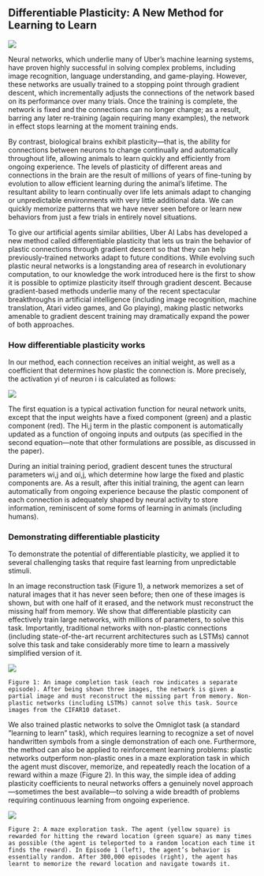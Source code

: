## Differentiable Plasticity: A New Method for Learning to Learn


![](https://i.imgur.com/m3Qt3xK.png)

Neural networks, which underlie many of Uber’s machine learning systems, have proven highly successful in solving complex problems, including image recognition, language understanding, and game-playing. However, these networks are usually trained to a stopping point through gradient descent, which incrementally adjusts the connections of the network based on its performance over many trials. Once the training is complete, the network is fixed and the connections can no longer change; as a result, barring any later re-training (again requiring many examples), the network in effect stops learning at the moment training ends.

By contrast, biological brains exhibit plasticity—that is, the ability for connections between neurons to change continually and automatically throughout life, allowing animals to learn quickly and efficiently from ongoing experience. The levels of plasticity of different areas and connections in the brain are the result of millions of years of fine-tuning by evolution to allow efficient learning during the animal’s lifetime. The resultant ability to learn continually over life lets animals adapt to changing or unpredictable environments with very little additional data. We can quickly memorize patterns that we have never seen before or learn new behaviors from just a few trials in entirely novel situations.

To give our artificial agents similar abilities, Uber AI Labs has developed a new method called differentiable plasticity that lets us train the behavior of plastic connections through gradient descent so that they can help previously-trained networks adapt to future conditions. While evolving such plastic neural networks is a longstanding area of research in evolutionary computation, to our knowledge the work introduced here is the first to show it is possible to optimize plasticity itself through gradient descent. Because gradient-based methods underlie many of the recent spectacular breakthroughs in artificial intelligence (including image recognition, machine translation, Atari video games, and Go playing), making plastic networks amenable to gradient descent training may dramatically expand the power of both approaches.


### How differentiable plasticity works

In our method, each connection receives an initial weight, as well as a coefficient that determines how plastic the connection is. More precisely, the activation yi of neuron i is calculated as follows:

![](https://i.imgur.com/DTgUwyt.png)

The first equation is a typical activation function for neural network units, except that the input weights have a fixed component (green) and a plastic component (red). The Hi,j term in the plastic component is automatically updated as a function of ongoing inputs and outputs (as specified in the second equation—note that other formulations are possible, as discussed in the paper).

During an initial training period, gradient descent tunes the structural parameters wi,j and αi,j, which determine how large the fixed and plastic components are. As a result, after this initial training, the agent can learn automatically from ongoing experience because the plastic component of each connection is adequately shaped by neural activity to store information, reminiscent of some forms of learning in animals (including humans).

### Demonstrating differentiable plasticity

To demonstrate the potential of differentiable plasticity, we applied it to several challenging tasks that require fast learning from unpredictable stimuli.

In an image reconstruction task (Figure 1), a network memorizes a set of natural images that it has never seen before; then one of these images is shown, but with one half of it erased, and the network must reconstruct the missing half from memory. We show that differentiable plasticity can effectively train large networks, with millions of parameters, to solve this task. Importantly, traditional networks with non-plastic connections (including state-of-the-art recurrent architectures such as LSTMs) cannot solve this task and take considerably more time to learn a massively simplified version of it.

![](https://i.imgur.com/4Qf4Tl6.png)


    Figure 1: An image completion task (each row indicates a separate episode). After being shown three images, the network is given a partial image and must reconstruct the missing part from memory. Non-plastic networks (including LSTMs) cannot solve this task. Source images from the CIFAR10 dataset.


We also trained plastic networks to solve the Omniglot task (a standard ”learning to learn” task), which requires learning to recognize a set of novel handwritten symbols from a single demonstration of each one. Furthermore, the method can also be applied to reinforcement learning problems: plastic networks outperform non-plastic ones in a maze exploration task in which the agent must discover, memorize, and repeatedly reach the location of a reward within a maze (Figure 2). In this way, the simple idea of adding plasticity coefficients to neural networks offers a genuinely novel approach—sometimes the best available—to solving a wide breadth of problems requiring continuous learning from ongoing experience.

![](https://i.imgur.com/E1BHPAv.png)


    Figure 2: A maze exploration task. The agent (yellow square) is rewarded for hitting the reward location (green square) as many times as possible (the agent is teleported to a random location each time it finds the reward). In Episode 1 (left), the agent’s behavior is essentially random. After 300,000 episodes (right), the agent has learnt to memorize the reward location and navigate towards it.

